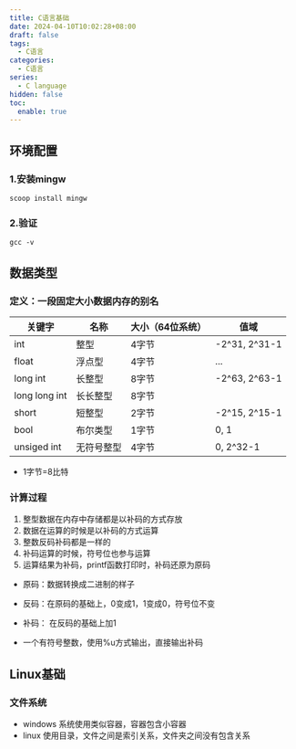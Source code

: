 ```yaml
---
title: C语言基础
date: 2024-04-10T10:02:28+08:00
draft: false
tags:
  - C语言
categories:
  - C语言
series:
  - C language
hidden: false
toc:
  enable: true
---
```

## 环境配置
### 1.安装mingw
```shell
scoop install mingw
```

### 2.验证

```shell
gcc -v
```

## 数据类型

### 定义：一段固定大小数据内存的别名
| 关键字           | 名称    | 大小（64位系统） | 值域            |
| ------------- | ----- | --------- | ------------- |
| int           | 整型    | 4字节       | -2^31, 2^31-1 |
| float         | 浮点型   | 4字节       | ...           |
| long int      | 长整型   | 8字节       | -2^63, 2^63-1 |
| long long int | 长长整型  | 8字节       |               |
| short         | 短整型   | 2字节       | -2^15, 2^15-1 |
| bool          | 布尔类型  | 1字节       | 0, 1          |
| unsiged int   | 无符号整型 | 4字节       | 0, 2^32-1     |
- 1字节=8比特
### 计算过程

1. 整型数据在内存中存储都是以补码的方式存放
2. 数据在运算的时候是以补码的方式运算
3. 整数反码补码都是一样的
4. 补码运算的时候，符号位也参与运算
5. 运算结果为补码，printf函数打印时，补码还原为原码


- 原码：数据转换成二进制的样子
- 反码：在原码的基础上，0变成1，1变成0，符号位不变
- 补码： 在反码的基础上加1

- 一个有符号整数，使用%u方式输出，直接输出补码
## Linux基础

### 文件系统
- windows 系统使用类似容器，容器包含小容器
- linux 使用目录，文件之间是索引关系，文件夹之间没有包含关系

